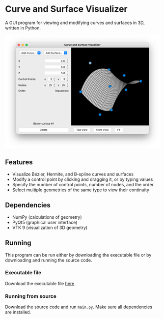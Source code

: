 # Curve and Surface Visualizer
A GUI program for viewing and modifying curves and surfaces in 3D, written in Python.

<img src="Images/screenshot_1.png">

## Features
- Visualize Bézier, Hermite, and B-spline curves and surfaces
- Modify a control point by clicking and dragging it, or by typing values
- Specify the number of control points, number of nodes, and the order
- Select multiple geometries of the same type to view their continuity

## Dependencies
- NumPy (calculations of geometry)
- PyQt5 (graphical user interface)
- VTK 9 (visualization of 3D geometry)

## Running
This program can be run either by downloading the executable file or by downloading and running the source code.

### Executable file
Download the executable file [here]().

### Running from source
Download the source code and run `main.py`. Make sure all dependencies are installed.